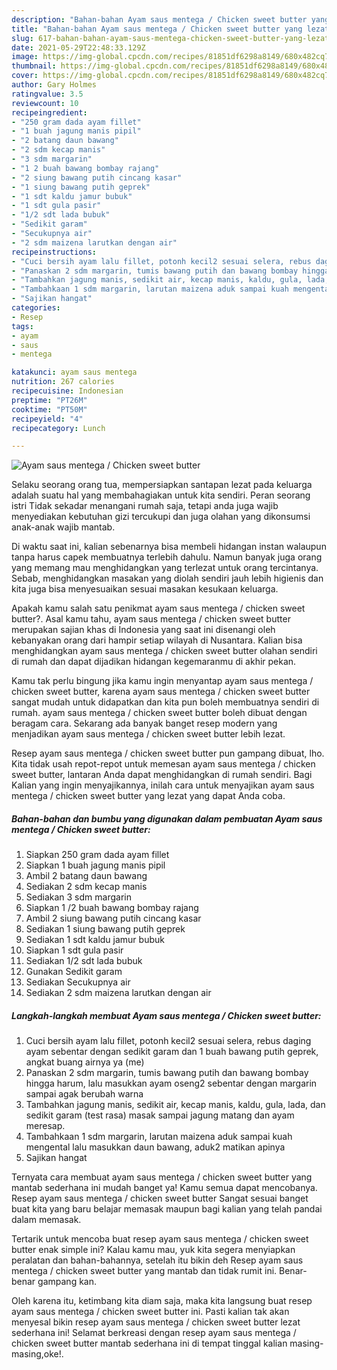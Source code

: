 ```yaml
---
description: "Bahan-bahan Ayam saus mentega / Chicken sweet butter yang lezat dan Mudah Dibuat"
title: "Bahan-bahan Ayam saus mentega / Chicken sweet butter yang lezat dan Mudah Dibuat"
slug: 617-bahan-bahan-ayam-saus-mentega-chicken-sweet-butter-yang-lezat-dan-mudah-dibuat
date: 2021-05-29T22:48:33.129Z
image: https://img-global.cpcdn.com/recipes/81851df6298a8149/680x482cq70/ayam-saus-mentega-chicken-sweet-butter-foto-resep-utama.jpg
thumbnail: https://img-global.cpcdn.com/recipes/81851df6298a8149/680x482cq70/ayam-saus-mentega-chicken-sweet-butter-foto-resep-utama.jpg
cover: https://img-global.cpcdn.com/recipes/81851df6298a8149/680x482cq70/ayam-saus-mentega-chicken-sweet-butter-foto-resep-utama.jpg
author: Gary Holmes
ratingvalue: 3.5
reviewcount: 10
recipeingredient:
- "250 gram dada ayam fillet"
- "1 buah jagung manis pipil"
- "2 batang daun bawang"
- "2 sdm kecap manis"
- "3 sdm margarin"
- "1 2 buah bawang bombay rajang"
- "2 siung bawang putih cincang kasar"
- "1 siung bawang putih geprek"
- "1 sdt kaldu jamur bubuk"
- "1 sdt gula pasir"
- "1/2 sdt lada bubuk"
- "Sedikit garam"
- "Secukupnya air"
- "2 sdm maizena larutkan dengan air"
recipeinstructions:
- "Cuci bersih ayam lalu fillet, potonh kecil2 sesuai selera, rebus daging ayam sebentar dengan sedikit garam dan 1 buah bawang putih geprek, angkat buang airnya ya (me)"
- "Panaskan 2 sdm margarin, tumis bawang putih dan bawang bombay hingga harum, lalu masukkan ayam oseng2 sebentar dengan margarin sampai agak berubah warna"
- "Tambahkan jagung manis, sedikit air, kecap manis, kaldu, gula, lada, dan sedikit garam (test rasa) masak sampai jagung matang dan ayam meresap."
- "Tambahkaan 1 sdm margarin, larutan maizena aduk sampai kuah mengental lalu masukkan daun bawang, aduk2 matikan apinya"
- "Sajikan hangat"
categories:
- Resep
tags:
- ayam
- saus
- mentega

katakunci: ayam saus mentega 
nutrition: 267 calories
recipecuisine: Indonesian
preptime: "PT26M"
cooktime: "PT50M"
recipeyield: "4"
recipecategory: Lunch

---
```



![Ayam saus mentega / Chicken sweet butter](https://img-global.cpcdn.com/recipes/81851df6298a8149/680x482cq70/ayam-saus-mentega-chicken-sweet-butter-foto-resep-utama.jpg)

Selaku seorang orang tua, mempersiapkan santapan lezat pada keluarga adalah suatu hal yang membahagiakan untuk kita sendiri. Peran seorang istri Tidak sekadar menangani rumah saja, tetapi anda juga wajib menyediakan kebutuhan gizi tercukupi dan juga olahan yang dikonsumsi anak-anak wajib mantab.

Di waktu  saat ini, kalian sebenarnya bisa membeli hidangan instan walaupun tanpa harus capek membuatnya terlebih dahulu. Namun banyak juga orang yang memang mau menghidangkan yang terlezat untuk orang tercintanya. Sebab, menghidangkan masakan yang diolah sendiri jauh lebih higienis dan kita juga bisa menyesuaikan sesuai masakan kesukaan keluarga. 



Apakah kamu salah satu penikmat ayam saus mentega / chicken sweet butter?. Asal kamu tahu, ayam saus mentega / chicken sweet butter merupakan sajian khas di Indonesia yang saat ini disenangi oleh kebanyakan orang dari hampir setiap wilayah di Nusantara. Kalian bisa menghidangkan ayam saus mentega / chicken sweet butter olahan sendiri di rumah dan dapat dijadikan hidangan kegemaranmu di akhir pekan.

Kamu tak perlu bingung jika kamu ingin menyantap ayam saus mentega / chicken sweet butter, karena ayam saus mentega / chicken sweet butter sangat mudah untuk didapatkan dan kita pun boleh membuatnya sendiri di rumah. ayam saus mentega / chicken sweet butter boleh dibuat dengan beragam cara. Sekarang ada banyak banget resep modern yang menjadikan ayam saus mentega / chicken sweet butter lebih lezat.

Resep ayam saus mentega / chicken sweet butter pun gampang dibuat, lho. Kita tidak usah repot-repot untuk memesan ayam saus mentega / chicken sweet butter, lantaran Anda dapat menghidangkan di rumah sendiri. Bagi Kalian yang ingin menyajikannya, inilah cara untuk menyajikan ayam saus mentega / chicken sweet butter yang lezat yang dapat Anda coba.

<!--inarticleads1-->

##### Bahan-bahan dan bumbu yang digunakan dalam pembuatan Ayam saus mentega / Chicken sweet butter:

1. Siapkan 250 gram dada ayam fillet
1. Siapkan 1 buah jagung manis pipil
1. Ambil 2 batang daun bawang
1. Sediakan 2 sdm kecap manis
1. Sediakan 3 sdm margarin
1. Siapkan 1 /2 buah bawang bombay rajang
1. Ambil 2 siung bawang putih cincang kasar
1. Sediakan 1 siung bawang putih geprek
1. Sediakan 1 sdt kaldu jamur bubuk
1. Siapkan 1 sdt gula pasir
1. Sediakan 1/2 sdt lada bubuk
1. Gunakan Sedikit garam
1. Sediakan Secukupnya air
1. Sediakan 2 sdm maizena larutkan dengan air




<!--inarticleads2-->

##### Langkah-langkah membuat Ayam saus mentega / Chicken sweet butter:

1. Cuci bersih ayam lalu fillet, potonh kecil2 sesuai selera, rebus daging ayam sebentar dengan sedikit garam dan 1 buah bawang putih geprek, angkat buang airnya ya (me)
1. Panaskan 2 sdm margarin, tumis bawang putih dan bawang bombay hingga harum, lalu masukkan ayam oseng2 sebentar dengan margarin sampai agak berubah warna
1. Tambahkan jagung manis, sedikit air, kecap manis, kaldu, gula, lada, dan sedikit garam (test rasa) masak sampai jagung matang dan ayam meresap.
1. Tambahkaan 1 sdm margarin, larutan maizena aduk sampai kuah mengental lalu masukkan daun bawang, aduk2 matikan apinya
1. Sajikan hangat




Ternyata cara membuat ayam saus mentega / chicken sweet butter yang mantab sederhana ini mudah banget ya! Kamu semua dapat mencobanya. Resep ayam saus mentega / chicken sweet butter Sangat sesuai banget buat kita yang baru belajar memasak maupun bagi kalian yang telah pandai dalam memasak.

Tertarik untuk mencoba buat resep ayam saus mentega / chicken sweet butter enak simple ini? Kalau kamu mau, yuk kita segera menyiapkan peralatan dan bahan-bahannya, setelah itu bikin deh Resep ayam saus mentega / chicken sweet butter yang mantab dan tidak rumit ini. Benar-benar gampang kan. 

Oleh karena itu, ketimbang kita diam saja, maka kita langsung buat resep ayam saus mentega / chicken sweet butter ini. Pasti kalian tak akan menyesal bikin resep ayam saus mentega / chicken sweet butter lezat sederhana ini! Selamat berkreasi dengan resep ayam saus mentega / chicken sweet butter mantab sederhana ini di tempat tinggal kalian masing-masing,oke!.

